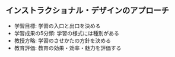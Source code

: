 ##  インストラクショナル・デザインのアプローチ

* 学習目標: 学習の入口と出口を決める
* 学習成果の5分類: 学習の様式には種別がある
* 教授方略: 学習のさせかたの方針を決める
* 教育評価: 教育の効果・効率・魅力を評価する
